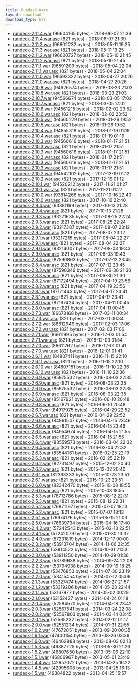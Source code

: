 ```yaml
---
title: Rundeck Wars
layout: download
download_type: War
---
```

* [rundeck-2.11.4.war](http://download.rundeck.org/war/rundeck-2.11.4.war) (96604165 bytes) - 2018-06-07 21:39
* [rundeck-2.11.4.war.asc](http://download.rundeck.org/war/rundeck-2.11.4.war.asc) (821 bytes) - 2018-06-07 21:39
* [rundeck-2.11.3.war](http://download.rundeck.org/war/rundeck-2.11.3.war) (96602232 bytes) - 2018-05-11 19:25
* [rundeck-2.11.3.war.asc](http://download.rundeck.org/war/rundeck-2.11.3.war.asc) (821 bytes) - 2018-05-11 19:25
* [rundeck-2.11.2.war](http://download.rundeck.org/war/rundeck-2.11.2.war) (96600727 bytes) - 2018-05-10 21:45
* [rundeck-2.11.2.war.asc](http://download.rundeck.org/war/rundeck-2.11.2.war.asc) (821 bytes) - 2018-05-10 21:45
* [rundeck-2.11.1.war](http://download.rundeck.org/war/rundeck-2.11.1.war) (96591209 bytes) - 2018-05-04 22:04
* [rundeck-2.11.1.war.asc](http://download.rundeck.org/war/rundeck-2.11.1.war.asc) (821 bytes) - 2018-05-04 22:04
* [rundeck-2.11.0.war](http://download.rundeck.org/war/rundeck-2.11.0.war) (96593322 bytes) - 2018-04-27 20:26
* [rundeck-2.11.0.war.asc](http://download.rundeck.org/war/rundeck-2.11.0.war.asc) (821 bytes) - 2018-04-27 20:26
* [rundeck-2.10.8.war](http://download.rundeck.org/war/rundeck-2.10.8.war) (94626574 bytes) - 2018-03-23 21:03
* [rundeck-2.10.8.war.asc](http://download.rundeck.org/war/rundeck-2.10.8.war.asc) (821 bytes) - 2018-03-23 21:03
* [rundeck-2.10.7.war](http://download.rundeck.org/war/rundeck-2.10.7.war) (94566674 bytes) - 2018-03-05 17:02
* [rundeck-2.10.7.war.asc](http://download.rundeck.org/war/rundeck-2.10.7.war.asc) (821 bytes) - 2018-03-05 17:02
* [rundeck-2.10.6.war](http://download.rundeck.org/war/rundeck-2.10.6.war) (94561215 bytes) - 2018-02-02 23:52
* [rundeck-2.10.6.war.asc](http://download.rundeck.org/war/rundeck-2.10.6.war.asc) (821 bytes) - 2018-02-02 23:52
* [rundeck-2.10.5.war](http://download.rundeck.org/war/rundeck-2.10.5.war) (94560279 bytes) - 2018-01-26 19:52
* [rundeck-2.10.5.war.asc](http://download.rundeck.org/war/rundeck-2.10.5.war.asc) (821 bytes) - 2018-01-26 19:52
* [rundeck-2.10.4.war](http://download.rundeck.org/war/rundeck-2.10.4.war) (94855318 bytes) - 2018-01-19 01:19
* [rundeck-2.10.4.war.asc](http://download.rundeck.org/war/rundeck-2.10.4.war.asc) (821 bytes) - 2018-01-19 01:19
* [rundeck-2.10.3.war](http://download.rundeck.org/war/rundeck-2.10.3.war) (94560616 bytes) - 2018-01-17 21:51
* [rundeck-2.10.3.war.asc](http://download.rundeck.org/war/rundeck-2.10.3.war.asc) (821 bytes) - 2018-01-17 21:51
* [rundeck-2.10.3.war](http://download.rundeck.org/war/rundeck-2.10.3.war) (94560616 bytes) - 2018-01-17 21:51
* [rundeck-2.10.3.war.asc](http://download.rundeck.org/war/rundeck-2.10.3.war.asc) (821 bytes) - 2018-01-17 21:51
* [rundeck-2.10.3.war](http://download.rundeck.org/war/rundeck-2.10.3.war) (94560616 bytes) - 2018-01-17 21:51
* [rundeck-2.10.3.war.asc](http://download.rundeck.org/war/rundeck-2.10.3.war.asc) (821 bytes) - 2018-01-17 21:51
* [rundeck-2.10.2.war](http://download.rundeck.org/war/rundeck-2.10.2.war) (94542102 bytes) - 2017-12-19 01:12
* [rundeck-2.10.2.war.asc](http://download.rundeck.org/war/rundeck-2.10.2.war.asc) (821 bytes) - 2017-12-19 01:12
* [rundeck-2.10.1.war](http://download.rundeck.org/war/rundeck-2.10.1.war) (94520212 bytes) - 2017-11-21 01:27
* [rundeck-2.10.1.war.asc](http://download.rundeck.org/war/rundeck-2.10.1.war.asc) (821 bytes) - 2017-11-21 01:27
* [rundeck-2.10.0.war](http://download.rundeck.org/war/rundeck-2.10.0.war) (93814268 bytes) - 2017-10-16 22:40
* [rundeck-2.10.0.war.asc](http://download.rundeck.org/war/rundeck-2.10.0.war.asc) (821 bytes) - 2017-10-16 22:40
* [rundeck-2.9.4.war](http://download.rundeck.org/war/rundeck-2.9.4.war) (93381199 bytes) - 2017-10-13 21:28
* [rundeck-2.9.4.war.asc](http://download.rundeck.org/war/rundeck-2.9.4.war.asc) (821 bytes) - 2017-10-13 21:28
* [rundeck-2.9.3.war](http://download.rundeck.org/war/rundeck-2.9.3.war) (93271635 bytes) - 2017-08-25 22:24
* [rundeck-2.9.3.war.asc](http://download.rundeck.org/war/rundeck-2.9.3.war.asc) (821 bytes) - 2017-08-25 22:24
* [rundeck-2.9.2.war](http://download.rundeck.org/war/rundeck-2.9.2.war) (93217387 bytes) - 2017-08-07 23:12
* [rundeck-2.9.2.war.asc](http://download.rundeck.org/war/rundeck-2.9.2.war.asc) (821 bytes) - 2017-08-07 23:12
* [rundeck-2.9.1.war](http://download.rundeck.org/war/rundeck-2.9.1.war) (93217215 bytes) - 2017-08-04 22:27
* [rundeck-2.9.1.war.asc](http://download.rundeck.org/war/rundeck-2.9.1.war.asc) (821 bytes) - 2017-08-04 22:27
* [rundeck-2.9.0.war](http://download.rundeck.org/war/rundeck-2.9.0.war) (93214007 bytes) - 2017-08-03 19:43
* [rundeck-2.9.0.war.asc](http://download.rundeck.org/war/rundeck-2.9.0.war.asc) (821 bytes) - 2017-08-03 19:43
* [rundeck-2.8.4.war](http://download.rundeck.org/war/rundeck-2.8.4.war) (87590863 bytes) - 2017-07-12 23:45
* [rundeck-2.8.4.war.asc](http://download.rundeck.org/war/rundeck-2.8.4.war.asc) (821 bytes) - 2017-07-12 23:45
* [rundeck-2.8.3.war](http://download.rundeck.org/war/rundeck-2.8.3.war) (87590349 bytes) - 2017-06-30 21:30
* [rundeck-2.8.3.war.asc](http://download.rundeck.org/war/rundeck-2.8.3.war.asc) (821 bytes) - 2017-06-30 21:30
* [rundeck-2.8.2.war](http://download.rundeck.org/war/rundeck-2.8.2.war) (87172494 bytes) - 2017-04-19 23:56
* [rundeck-2.8.2.war.asc](http://download.rundeck.org/war/rundeck-2.8.2.war.asc) (821 bytes) - 2017-04-19 23:56
* [rundeck-2.8.1.war](http://download.rundeck.org/war/rundeck-2.8.1.war) (87171443 bytes) - 2017-04-17 23:41
* [rundeck-2.8.1.war.asc](http://download.rundeck.org/war/rundeck-2.8.1.war.asc) (821 bytes) - 2017-04-17 23:41
* [rundeck-2.8.0.war](http://download.rundeck.org/war/rundeck-2.8.0.war) (87167424 bytes) - 2017-04-11 00:45
* [rundeck-2.8.0.war.asc](http://download.rundeck.org/war/rundeck-2.8.0.war.asc) (821 bytes) - 2017-04-11 00:45
* [rundeck-2.7.3.war](http://download.rundeck.org/war/rundeck-2.7.3.war) (86678168 bytes) - 2017-03-11 00:34
* [rundeck-2.7.3.war.asc](http://download.rundeck.org/war/rundeck-2.7.3.war.asc) (821 bytes) - 2017-03-11 00:34
* [rundeck-2.7.2.war](http://download.rundeck.org/war/rundeck-2.7.2.war) (86612949 bytes) - 2017-02-03 17:06
* [rundeck-2.7.2.war.asc](http://download.rundeck.org/war/rundeck-2.7.2.war.asc) (821 bytes) - 2017-02-03 17:06
* [rundeck-2.7.1.war](http://download.rundeck.org/war/rundeck-2.7.1.war) (86611995 bytes) - 2016-12-03 01:54
* [rundeck-2.7.1.war.asc](http://download.rundeck.org/war/rundeck-2.7.1.war.asc) (821 bytes) - 2016-12-03 01:54
* [rundeck-2.7.0.war](http://download.rundeck.org/war/rundeck-2.7.0.war) (86611762 bytes) - 2016-12-01 01:41
* [rundeck-2.7.0.war.asc](http://download.rundeck.org/war/rundeck-2.7.0.war.asc) (821 bytes) - 2016-12-01 01:41
* [rundeck-2.6.11.war](http://download.rundeck.org/war/rundeck-2.6.11.war) (84807411 bytes) - 2016-11-15 22:10
* [rundeck-2.6.11.war.asc](http://download.rundeck.org/war/rundeck-2.6.11.war.asc) (821 bytes) - 2016-11-15 22:10
* [rundeck-2.6.10.war](http://download.rundeck.org/war/rundeck-2.6.10.war) (84807151 bytes) - 2016-11-10 22:36
* [rundeck-2.6.10.war.asc](http://download.rundeck.org/war/rundeck-2.6.10.war.asc) (821 bytes) - 2016-11-10 22:36
* [rundeck-2.6.9.war](http://download.rundeck.org/war/rundeck-2.6.9.war) (85975532 bytes) - 2016-08-03 22:35
* [rundeck-2.6.9.war.asc](http://download.rundeck.org/war/rundeck-2.6.9.war.asc) (821 bytes) - 2016-08-03 22:35
* [rundeck-2.6.9.war](http://download.rundeck.org/war/rundeck-2.6.9.war) (85975532 bytes) - 2016-08-03 22:35
* [rundeck-2.6.9.war.asc](http://download.rundeck.org/war/rundeck-2.6.9.war.asc) (821 bytes) - 2016-08-03 22:35
* [rundeck-2.6.8.war](http://download.rundeck.org/war/rundeck-2.6.8.war) (85167921 bytes) - 2016-06-10 20:48
* [rundeck-2.6.8.war.asc](http://download.rundeck.org/war/rundeck-2.6.8.war.asc) (821 bytes) - 2016-06-10 20:48
* [rundeck-2.6.7.war](http://download.rundeck.org/war/rundeck-2.6.7.war) (84917975 bytes) - 2016-04-29 22:52
* [rundeck-2.6.7.war.asc](http://download.rundeck.org/war/rundeck-2.6.7.war.asc) (821 bytes) - 2016-04-29 22:52
* [rundeck-2.6.6.war](http://download.rundeck.org/war/rundeck-2.6.6.war) (84961547 bytes) - 2016-04-15 23:46
* [rundeck-2.6.6.war.asc](http://download.rundeck.org/war/rundeck-2.6.6.war.asc) (821 bytes) - 2016-04-15 23:46
* [rundeck-2.6.5.war](http://download.rundeck.org/war/rundeck-2.6.5.war) (84954674 bytes) - 2016-04-15 21:55
* [rundeck-2.6.5.war.asc](http://download.rundeck.org/war/rundeck-2.6.5.war.asc) (821 bytes) - 2016-04-15 21:55
* [rundeck-2.6.4.war](http://download.rundeck.org/war/rundeck-2.6.4.war) (83559573 bytes) - 2016-03-04 22:32
* [rundeck-2.6.4.war.asc](http://download.rundeck.org/war/rundeck-2.6.4.war.asc) (821 bytes) - 2016-03-04 22:32
* [rundeck-2.6.3.war](http://download.rundeck.org/war/rundeck-2.6.3.war) (83544161 bytes) - 2016-02-25 22:19
* [rundeck-2.6.3.war.asc](http://download.rundeck.org/war/rundeck-2.6.3.war.asc) (821 bytes) - 2016-02-25 22:19
* [rundeck-2.6.2.war](http://download.rundeck.org/war/rundeck-2.6.2.war) (82731497 bytes) - 2015-12-02 20:40
* [rundeck-2.6.2.war.asc](http://download.rundeck.org/war/rundeck-2.6.2.war.asc) (821 bytes) - 2015-12-02 20:40
* [rundeck-2.6.1.war](http://download.rundeck.org/war/rundeck-2.6.1.war) (82363333 bytes) - 2015-10-23 23:51
* [rundeck-2.6.1.war.asc](http://download.rundeck.org/war/rundeck-2.6.1.war.asc) (821 bytes) - 2015-10-23 23:51
* [rundeck-2.6.0.war](http://download.rundeck.org/war/rundeck-2.6.0.war) (82342470 bytes) - 2015-10-08 18:55
* [rundeck-2.6.0.war.asc](http://download.rundeck.org/war/rundeck-2.6.0.war.asc) (821 bytes) - 2015-10-08 18:55
* [rundeck-2.5.3.war](http://download.rundeck.org/war/rundeck-2.5.3.war) (78712786 bytes) - 2015-08-12 22:31
* [rundeck-2.5.3.war.asc](http://download.rundeck.org/war/rundeck-2.5.3.war.asc) (821 bytes) - 2015-08-12 22:31
* [rundeck-2.5.2.war](http://download.rundeck.org/war/rundeck-2.5.2.war) (76871197 bytes) - 2015-07-07 18:13
* [rundeck-2.5.2.war.asc](http://download.rundeck.org/war/rundeck-2.5.2.war.asc) (821 bytes) - 2015-07-07 18:13
* [rundeck-2.5.1.war](http://download.rundeck.org/war/rundeck-2.5.1.war) (76674176 bytes) - 2015-05-15 21:03
* [rundeck-2.5.0.war](http://download.rundeck.org/war/rundeck-2.5.0.war) (76639794 bytes) - 2015-04-16 17:40
* [rundeck-2.4.2.war](http://download.rundeck.org/war/rundeck-2.4.2.war) (57242543 bytes) - 2015-02-13 22:51
* [rundeck-2.4.1.war](http://download.rundeck.org/war/rundeck-2.4.1.war) (57242079 bytes) - 2015-01-30 13:37
* [rundeck-2.4.0.war](http://download.rundeck.org/war/rundeck-2.4.0.war) (57231819 bytes) - 2014-12-17 00:00
* [rundeck-2.3.2.war](http://download.rundeck.org/war/rundeck-2.3.2.war) (53913704 bytes) - 2014-11-06 22:35
* [rundeck-2.3.1.war](http://download.rundeck.org/war/rundeck-2.3.1.war) (53914522 bytes) - 2014-10-31 21:53
* [rundeck-2.3.0.war](http://download.rundeck.org/war/rundeck-2.3.0.war) (53911250 bytes) - 2014-10-29 01:36
* [rundeck-2.2.3.war](http://download.rundeck.org/war/rundeck-2.2.3.war) (53789638 bytes) - 2014-09-24 22:08
* [rundeck-2.2.2.war](http://download.rundeck.org/war/rundeck-2.2.2.war) (53794938 bytes) - 2014-09-19 18:25
* [rundeck-2.2.1.war](http://download.rundeck.org/war/rundeck-2.2.1.war) (53476853 bytes) - 2014-07-30 23:19
* [rundeck-2.2.0.war](http://download.rundeck.org/war/rundeck-2.2.0.war) (53415454 bytes) - 2014-07-12 05:09
* [rundeck-2.1.3.war](http://download.rundeck.org/war/rundeck-2.1.3.war) (53327474 bytes) - 2014-06-27 21:57
* [rundeck-2.1.2.war](http://download.rundeck.org/war/rundeck-2.1.2.war) (53319206 bytes) - 2014-05-23 22:44
* [rundeck-2.1.1.war](http://download.rundeck.org/war/rundeck-2.1.1.war) (53167977 bytes) - 2014-05-02 00:29
* [rundeck-2.1.0.war](http://download.rundeck.org/war/rundeck-2.1.0.war) (53152427 bytes) - 2014-04-24 01:18
* [rundeck-2.0.4.war](http://download.rundeck.org/war/rundeck-2.0.4.war) (52584570 bytes) - 2014-04-18 23:42
* [rundeck-2.0.3.war](http://download.rundeck.org/war/rundeck-2.0.3.war) (52567541 bytes) - 2014-03-24 22:08
* [rundeck-2.0.2.war](http://download.rundeck.org/war/rundeck-2.0.2.war) (52567803 bytes) - 2014-03-14 03:45
* [rundeck-2.0.1.war](http://download.rundeck.org/war/rundeck-2.0.1.war) (52565232 bytes) - 2014-02-12 01:17
* [rundeck-2.0.0.war](http://download.rundeck.org/war/rundeck-2.0.0.war) (52551234 bytes) - 2014-01-31 22:55
* [rundeck-1.6.2.war](http://download.rundeck.org/war/rundeck-1.6.2.war) (47672051 bytes) - 2013-09-20 00:35
* [rundeck-1.6.1.war](http://download.rundeck.org/war/rundeck-1.6.1.war) (47400154 bytes) - 2013-08-26 03:39
* [rundeck-1.6.0.war](http://download.rundeck.org/war/rundeck-1.6.0.war) (46462888 bytes) - 2013-08-03 02:13
* [rundeck-1.5.3.war](http://download.rundeck.org/war/rundeck-1.5.3.war) (46887725 bytes) - 2013-05-30 21:26
* [rundeck-1.5.2.war](http://download.rundeck.org/war/rundeck-1.5.2.war) (46807650 bytes) - 2013-05-06 22:10
* [rundeck-1.5.1.war](http://download.rundeck.org/war/rundeck-1.5.1.war) (46806967 bytes) - 2013-05-01 23:49
* [rundeck-1.4.4.war](http://download.rundeck.org/war/rundeck-1.4.4.war) (42957072 bytes) - 2013-04-25 16:22
* [rundeck-1.4.5.war](http://download.rundeck.org/war/rundeck-1.4.5.war) (42995608 bytes) - 2013-04-25 16:13
* [rundeck-1.5.war](http://download.rundeck.org/war/rundeck-1.5.war) (49384822 bytes) - 2013-04-25 15:57
